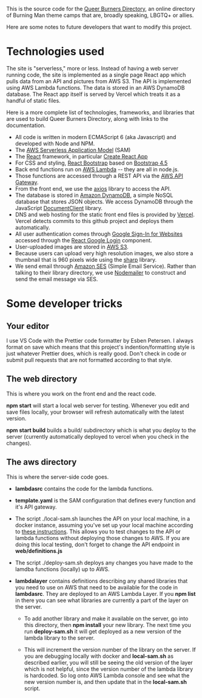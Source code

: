 This is the source code for the [Queer Burners Directory](https://queerburnersdirectory.com), an online directory of Burning Man theme camps that are, broadly speaking, LBGTQ+ or allies.

Here are some notes to future developers that want to modify this project.

# Technologies used

The site is "serverless," more or less. Instead of having a web server running code, the site is implemented as a single page React app which pulls data from an API and pictures from AWS S3. The API is implemented using AWS Lambda functions. The data is stored in an AWS DynamoDB database. The React app itself is served by Vercel which treats it as a handful of static files.

Here is a more complete list of technologies, frameworks, and libraries that are used to build Queer Burners Directory, along with links to the documentation.

- All code is written in modern ECMAScript 6 (aka Javascript) and developed with Node and NPM.
- The [AWS Serverless Application Model](https://docs.aws.amazon.com/serverless-application-model/latest/developerguide/what-is-sam.html) (SAM)
- The [React](https://reactjs.org/docs/getting-started.html) framework, in particular [Create React App](https://create-react-app.dev/)
- For CSS and styling, [React Bootstrap](https://react-bootstrap.github.io/getting-started/introduction/) based on [Bootstrap 4.5](https://getbootstrap.com/docs/4.5/getting-started/introduction/)
- Back end functions run on [AWS Lambda](https://docs.aws.amazon.com/lambda/latest/dg/welcome.html) -- they are all in node.js.
- Those functions are accessed through a REST API via the [AWS API Gateway](https://docs.aws.amazon.com/apigateway/latest/developerguide/welcome.html).
- From the front end, we use the [axios](https://github.com/axios/axios) library to access the API.
- The database is stored in [Amazon DynamoDB](https://docs.aws.amazon.com/amazondynamodb/latest/developerguide/Introduction.html), a simple NoSQL database that stores JSON objects. We access DynamoDB through the JavaScript [DocumentClient](https://docs.aws.amazon.com/AWSJavaScriptSDK/latest/AWS/DynamoDB/DocumentClient.html) library.
- DNS and web hosting for the static front end files is provided by [Vercel](https://vercel.com/docs/configuration#introduction/configuration-reference). Vercel detects commits to this github project and deploys them automatically.
- All user authentication comes through [Google Sign-In for Websites](https://developers.google.com/identity/sign-in/web/sign-in) accessed through the [React Google Login](https://github.com/anthonyjgrove/react-google-login) component.
- User-uploaded images are stored in [AWS S3](https://docs.aws.amazon.com/AmazonS3/latest/dev/Welcome.html).
- Because users can upload very high resolution images, we also store a thumbnail that is 960 pixels wide using the [sharp](https://sharp.pixelplumbing.com/) library.
- We send email through [Amazon SES](https://docs.aws.amazon.com/ses/latest/DeveloperGuide/Welcome.html) (Simple Email Service). Rather than talking to their library directory, we use [Nodemailer](https://nodemailer.com/about/) to construct and send the email message via SES.

# Some developer tricks

## Your editor

I use VS Code with the Prettier code formatter by Esben Petersen. I always format on save which means that this project's indention/formatting style is just whatever Prettier does, which is really good. Don't check in code or submit pull requests that are not formatted according to that style.

## The **web** directory

This is where you work on the front end and the react code.

**npm start** will start a local web server for testing. Whenever you edit and save files locally, your browser will refresh automatically with the latest version.

**npm start build** builds a build/ subdirectory which is what you deploy to the server (currently automatically deployed to vercel when you check in the changes).

## The **aws** directory

This is where the server-side code goes.

- **lambdasrc** contains the code for the lambda functions.

- **template.yaml** is the SAM configuration that defines every function and it's API gateway.

- The script ./local-sam.sh launches the API on your local machine, in a docker instance, assuming you've set up your local machine according to [these instructions](https://docs.aws.amazon.com/serverless-application-model/latest/developerguide/serverless-sam-cli-install-mac.html). This allows you to test changes to the API or lambda functions without deploying those changes to AWS. If you are doing this local testing, don't forget to change the API endpoint in **web/definitions.js**

- The script ./deploy-sam.sh deploys any changes you have made to the lamdba functions (locally) up to AWS.

- **lambdalayer** contains definitions describing any shared libraries that you need to use on AWS that need to be available for the code in **lambdasrc**. They are deployed to an AWS Lambda Layer. If you **npm list** in there you can see what libraries are currently a part of the layer on the server.

  - To add another library and make it available on the server, go into this directory, then **npm install** your new library. The next time you run **deploy-sam.sh** it will get deployed as a new version of the lambda library to the server.

  - This will increment the version number of the library on the server. If you are debugging locally with docker and **local-sam.sh** as described earlier, you will still be seeing the old version of the layer which is not helpful, since the version number of the lambda library is hardcoded. So log onto AWS Lambda console and see what the new version number is, and then update that in the **local-sam.sh** script.
